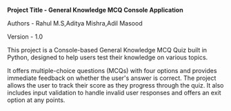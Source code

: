 **Project Title - General Knowledge MCQ Console Application**

Authors - Rahul M.S,Aditya Mishra,Adil Masood

Version - 1.0

This project is a Console-based General Knowledge MCQ Quiz built in Python, designed to help users test their knowledge on various topics.

It offers multiple-choice questions (MCQs) with four options and provides immediate feedback on whether the user's answer is correct. The project allows the user to track their score as they progress through the quiz. It also includes input validation to handle invalid user responses and offers an exit option at any points.

